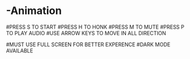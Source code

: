 # -Animation


#PRESS S TO START
#PRESS H TO HONK
#PRESS M TO MUTE
#PRESS P TO PLAY AUDIO
#USE ARROW KEYS TO MOVE IN ALL DIRECTION



#MUST USE FULL SCREEN FOR BETTER EXPERENCE
#DARK MODE AVAILABLE

